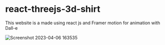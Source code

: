 # react-threejs-3d-shirt

This website is a made using react js and Framer motion for animation with Dall-e

![Screenshot 2023-04-06 163535](https://user-images.githubusercontent.com/72511459/230359469-2c72f600-7945-48b7-8329-a4ce26eb3f71.png)
